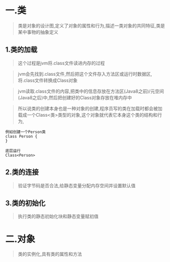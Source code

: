 
# 一.类

>类是对象的设计图,定义了对象的属性和行为,描述一类对象的共同特征,类是某中事物的抽象定义

## 1.类的加载

>这个过程是jvm将.class文件读进内存的过程

>jvm会先找到.class文件,然后把这个文件存入方法区或运行时数据区,将.class文件转换成Class对象

>jvm读取.class文件的内容,把类中的信息存放在方法区(Java8之前)/元空间(Java8之后)中,然后把创建好的Class对象存放在堆内存中

>所以说类的创建本身也是一种对象的创建,程序员写的类在加载时都会被加载成一个Class<类>类型的对象,这个对象就代表它本身这个类的结构和行为,

```
例如创建一个Person类
class Person {
}

底层运行
Class<Person> 
```
## 2.类的连接

>验证字节码是否合法,给静态变量分配内存空间并设置默认值


## 3.类的初始化

>执行类的静态初始化块和静态变量赋初值
# 二.对象

>类的实例化,具有类的属性和方法



